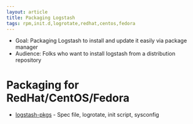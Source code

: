 ```yaml
---
layout: article
title: Packaging Logstash
tags: rpm,init.d,logrotate,redhat,centos,fedora
---
```


* Goal: Packaging Logstash to install and update it easily via package manager
* Audience: Folks who want to install logstash from a distribution repository

# Packaging for RedHat/CentOS/Fedora

* [logstash-pkgs](https://github.com/bloonix/logstash-pkgs) - Spec file, logrotate, init script, sysconfig

